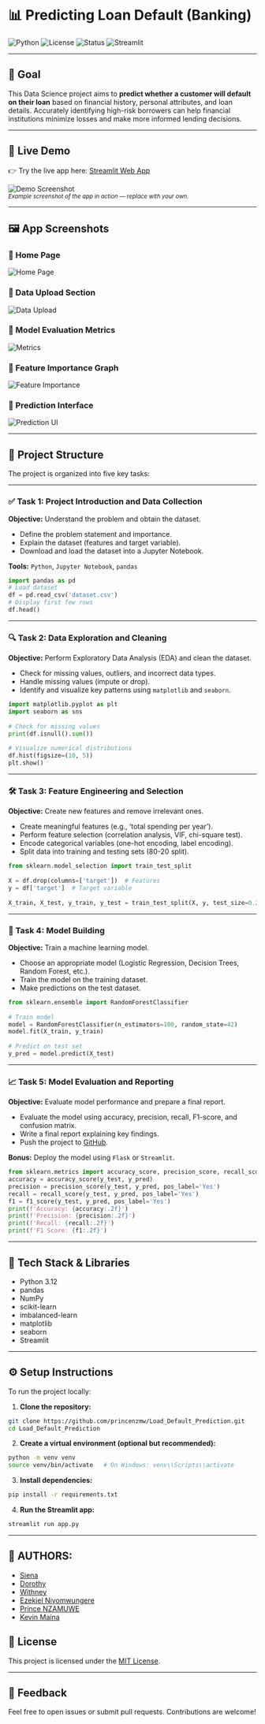 # 📊 Predicting Loan Default (Banking)

![Python](https://img.shields.io/badge/Python-3.10-blue.svg)
![License](https://img.shields.io/badge/License-MIT-green.svg)
![Status](https://img.shields.io/badge/Status-Completed-brightgreen.svg)
![Streamlit](https://img.shields.io/badge/Streamlit-App-red)

---

## 🎯 Goal
This Data Science project aims to **predict whether a customer will default on their loan** based on financial history, personal attributes, and loan details. Accurately identifying high-risk borrowers can help financial institutions minimize losses and make more informed lending decisions.

---

## 🚀 Live Demo

👉 Try the live app here: [Streamlit Web App](https://your-streamlit-app-url)

![Demo Screenshot](screenshots/demo_screenshot.png)  
<sub>*Example screenshot of the app in action — replace with your own.*</sub>

---

## 🖼️ App Screenshots

### 📌 Home Page
![Home Page](screenshots/image1.png)

### 📌 Data Upload Section
![Data Upload](screenshots/image2.png)

### 📌 Model Evaluation Metrics
![Metrics](screenshots/image3.png)

### 📌 Feature Importance Graph
![Feature Importance](screenshots/image4.png)

### 📌 Prediction Interface
![Prediction UI](screenshots/image5.png)

---

## 📁 Project Structure

The project is organized into five key tasks:

---

### ✅ Task 1: Project Introduction and Data Collection
**Objective:** Understand the problem and obtain the dataset.

- Define the problem statement and importance.
- Explain the dataset (features and target variable).
- Download and load the dataset into a Jupyter Notebook.

**Tools:** `Python`, `Jupyter Notebook`, `pandas`

```py
import pandas as pd 
# Load dataset 
df = pd.read_csv('dataset.csv') 
# Display first few rows 
df.head() 
```

---

### 🔍 Task 2: Data Exploration and Cleaning
**Objective:** Perform Exploratory Data Analysis (EDA) and clean the dataset.

- Check for missing values, outliers, and incorrect data types.
- Handle missing values (impute or drop).
- Identify and visualize key patterns using `matplotlib` and `seaborn`.

```py
import matplotlib.pyplot as plt 
import seaborn as sns 
 
# Check for missing values 
print(df.isnull().sum()) 
 
# Visualize numerical distributions 
df.hist(figsize=(10, 5)) 
plt.show() 
```

---

### 🛠️ Task 3: Feature Engineering and Selection
**Objective:** Create new features and remove irrelevant ones.

- Create meaningful features (e.g., ‘total spending per year’).
- Perform feature selection (correlation analysis, VIF, chi-square test).
- Encode categorical variables (one-hot encoding, label encoding).
- Split data into training and testing sets (80-20 split).

```py
from sklearn.model_selection import train_test_split 
 
X = df.drop(columns=['target'])  # Features 
y = df['target']  # Target variable 
 
X_train, X_test, y_train, y_test = train_test_split(X, y, test_size=0.2, random_state=42) 
```

---

### 🤖 Task 4: Model Building
**Objective:** Train a machine learning model.

- Choose an appropriate model (Logistic Regression, Decision Trees, Random Forest, etc.).
- Train the model on the training dataset.
- Make predictions on the test dataset.

```py
from sklearn.ensemble import RandomForestClassifier 
 
# Train model 
model = RandomForestClassifier(n_estimators=100, random_state=42) 
model.fit(X_train, y_train) 
 
# Predict on test set 
y_pred = model.predict(X_test) 
```

---

### 📈 Task 5: Model Evaluation and Reporting
**Objective:** Evaluate model performance and prepare a final report.

- Evaluate the model using accuracy, precision, recall, F1-score, and confusion matrix.
- Write a final report explaining key findings.
- Push the project to [GitHub](https://github.com/).

**Bonus:** Deploy the model using `Flask` or `Streamlit`.

```py
from sklearn.metrics import accuracy_score, precision_score, recall_score, f1_score 
accuracy = accuracy_score(y_test, y_pred) 
precision = precision_score(y_test, y_pred, pos_label='Yes') 
recall = recall_score(y_test, y_pred, pos_label='Yes') 
f1 = f1_score(y_test, y_pred, pos_label='Yes') 
print(f'Accuracy: {accuracy:.2f}') 
print(f'Precision: {precision:.2f}') 
print(f'Recall: {recall:.2f}') 
print(f'F1 Score: {f1:.2f}') 
```

---

## 🧪 Tech Stack & Libraries

- Python 3.12
- pandas
- NumPy
- scikit-learn
- imbalanced-learn
- matplotlib
- seaborn
- Streamlit

---

## ⚙️ Setup Instructions

To run the project locally:

1. **Clone the repository:**

```bash
git clone https://github.com/princenzmw/Load_Default_Prediction.git
cd Load_Default_Prediction
```

2. **Create a virtual environment (optional but recommended):**

```bash
python -m venv venv
source venv/bin/activate   # On Windows: venv\\Scripts\\activate
```

3. **Install dependencies:**

```bash
pip install -r requirements.txt
```

4. **Run the Streamlit app:**

```bash
streamlit run app.py
```

---

## 👥 AUTHORS:
- [Siena](https://github.com/Siena-aa)
- [Dorothy](https://github.com/Dorothy254)
- [Withney](https://github.com/whitney-tech018)
- [Ezekiel Niyomwungere](https://github.com/Ezekiel-Niyomwungere)
- [Prince NZAMUWE](https://github.com/princenzmw)
- [Kevin Maina](https://github.com/quatroze)

## 📄 License

This project is licensed under the [MIT License](LICENSE).

---

## 💬 Feedback

Feel free to open issues or submit pull requests. Contributions are welcome!